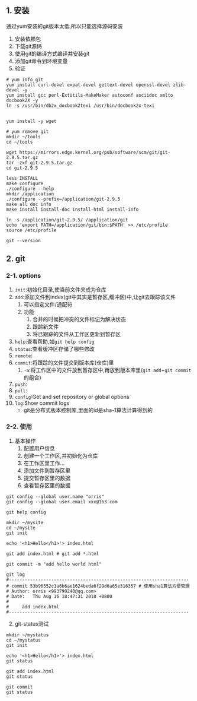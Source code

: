 ## 1. 安装
通过yum安装的git版本太低,所以只能选择源码安装
1. 安装依赖包
2. 下载git源码
3. 使用git的编译方式编译并安装git
4. 添加git命令到环境变量
5. 验证
```
# yum info git
yum install curl-devel expat-devel gettext-devel openssl-devel zlib-devel -y
yum install gcc perl-ExtUtils-MakeMaker autoconf asciidoc xmlto docbook2X -y
ln -s /usr/bin/db2x_docbook2texi /usr/bin/docbook2x-texi


yum install -y wget

# yum remove git
mkdir ~/tools
cd ~/tools

wget https://mirrors.edge.kernel.org/pub/software/scm/git/git-2.9.5.tar.gz
tar -zxf git-2.9.5.tar.gz
cd git-2.9.5

less INSTALL 
make configure
./configure --help
mkdir /application
./configure --prefix=/application/git-2.9.5
make all doc info
make install install-doc install-html install-info

ln -s /application/git-2.9.5/ /application/git
echo 'export PATH=/application/git/bin:$PATH' >> /etc/profile
source /etc/profile

git --version
```

## 2. git
### 2-1. options
1. `init`:初始化目录,使当前文件夹成为仓库
2. `add`:添加文件到index(git中其实是暂存区,缓冲区)中,让git去跟踪该文件
    1. 可以指定文件/通配符
    2. 功能
        1. 合并的时候把冲突的文件标记为解决状态
        2. 跟踪新文件
        3. 将已跟踪的文件从工作区更新到暂存区
3. `help`:查看帮助,如`git help config`
4. `status`:查看缓冲区存储了哪些修改
5. `remote`:
6. `commit`:将跟踪的文件提交到版本库(仓库)里
    1. `-a`:将工作区中的文件放到暂存区中,再放到版本库里(`git add`+`git commit`的组合)
7. `push`:
8. `pull`:
9. `config`:Get and set repository or global options
10. `log`:Show commit logs
    + git是分布式版本控制库,里面的id是sha-1算法计算得到的
### 2-2. 使用
1. 基本操作
    1. 配置用户信息
    2. 创建一个工作区,并初始化为仓库
    3. 在工作区里工作...
    4. 添加文件到暂存区里
    5. 提交暂存区里的数据
    6. 查看暂存区里的数据
```
git config --global user.name "orris"
git config --global user.email xxx@163.com

git help config

mkdir ~/mysite
cd ~/mysite
git init

echo '<h1>Hello</h1>'> index.html

git add index.html # git add *.html

git commit -m "add hello world html"

git log
#--------------------------------------------------------------------
# commit 53b96552c1a6b6ae1624beda6f29d6a65e316357 # 使用sha1算法方便管理
# Author: orris <993790240@qq.com>
# Date:   Thu Aug 16 18:47:31 2018 +0800
#
#     add index.html
#--------------------------------------------------------------------
```


2. git-status测试
```
mkdir ~/mystatus
cd ~/mystatus
git init 

echo '<h1>Hello</h1>'> index.html
git status

git add index.html
git status

git commit 
git status
```

